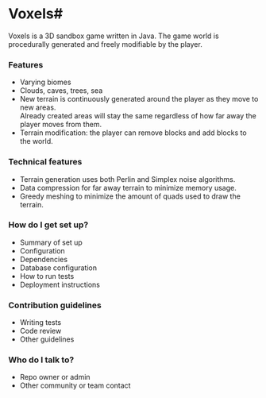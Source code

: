 # Voxels#

Voxels is a 3D sandbox game written in Java. The game world is procedurally generated and freely modifiable by the player.

### Features ###

* Varying biomes
* Clouds, caves, trees, sea
* New terrain is continuously generated around the player as they move to new areas.  
Already created areas will stay the same regardless of how far away the player moves from them.
* Terrain modification: the player can remove blocks and add blocks to the world.

### Technical features ###

* Terrain generation uses both Perlin and Simplex noise algorithms.
* Data compression for far away terrain to minimize memory usage.
* Greedy meshing to minimize the amount of quads used to draw the terrain.

### How do I get set up? ###

* Summary of set up
* Configuration
* Dependencies
* Database configuration
* How to run tests
* Deployment instructions

### Contribution guidelines ###

* Writing tests
* Code review
* Other guidelines

### Who do I talk to? ###

* Repo owner or admin
* Other community or team contact